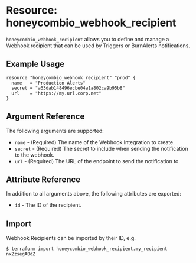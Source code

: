 # Resource: honeycombio_webhook_recipient

`honeycombio_webhook_recipient` allows you to define and manage a Webhook recipient that can be used by Triggers or BurnAlerts notifications.

## Example Usage

```hcl
resource "honeycombio_webhook_recipient" "prod" {
  name   = "Production Alerts"
  secret = "a63dab148496ecbe04a1a802ca9b95b8"
  url    = "https://my.url.corp.net"
}
```

## Argument Reference

The following arguments are supported:

* `name` - (Required) The name of the Webhook Integration to create.
* `secret` - (Required) The secret to include when sending the notification to the webhook.
* `url` - (Required) The URL of the endpoint to send the notification to.

## Attribute Reference

In addition to all arguments above, the following attributes are exported:

* `id` - The ID of the recipient.

## Import

Webhook Recipients can be imported by their ID, e.g.

```
$ terraform import honeycombio_webhook_recipient.my_recipient nx2zsegA0dZ
```
